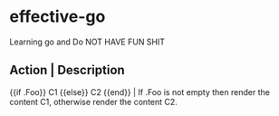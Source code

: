# effective-go

Learning go and Do NOT HAVE FUN SHIT

Action | Description
---
{{if .Foo}} C1 {{else}} C2 {{end}} | If .Foo is not empty then render the content C1,
otherwise render the content C2.

